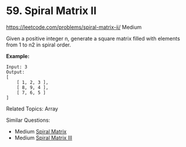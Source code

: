 # 59. Spiral Matrix II
<https://leetcode.com/problems/spiral-matrix-ii/>
Medium

Given a positive integer n, generate a square matrix filled with elements from 1 to n2 in spiral order.

**Example:**

    Input: 3
    Output:
    [
        [ 1, 2, 3 ],
        [ 8, 9, 4 ],
        [ 7, 6, 5 ]
    ]

Related Topics: Array

Similar Questions: 
* Medium [Spiral Matrix](https://leetcode.com/problems/spiral-matrix/)
* Medium [Spiral Matrix III](https://leetcode.com/problems/spiral-matrix-iii/)


